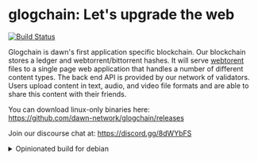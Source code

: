 # glogchain: Let's upgrade the web

[![Build Status](http://163.172.170.63/api/badges/dawn-network/glogchain/status.svg)](http://163.172.170.63/dawn-network/glogchain)

Glogchain is dawn's first application specific blockchain.  Our blockchain stores a ledger and webtorrent/bittorrent hashes.  It will serve [webtorent](webtorrent.io) files to a single page web application that handles a number of different content types.  The back end API is provided by our network of validators.  Users upload content in text, audio, and video file formats and are able to share this content with their friends.  

You can download linux-only binaries here:  
https://github.com/dawn-network/glogchain/releases

Join our discourse chat at: https://discord.gg/8dWYbFS

<details>
<summary>Opinionated build for debian</summary>
```
apt install build-essential bison
bash < <(curl -s -S -L https://raw.githubusercontent.com/moovweb/gvm/master/binscripts/gvm-installer)
source /home/$USER/.gvm/scripts/gvm
gvm install go1.8 -B -pb
gvm use go1.8 --default
mkdir $GOPATH/bin
go get -u github.com/Masterminds/glide
go get -u github.com/tendermint/tendermint/...
cd $GOPATH/src/github.com/tendermint/tendermint
git branch develop
make install
go get -u github.com/dawn-network/glogchain/...
git branch develop
cd $GOPATH/src/github.com/dawn-network/glogchain
glide install
go build .
go install .

```
</details>

<details>
<summary>test network</summary>
You can currently e-mail or send a google hangouts message to Jacob Gadikian at faddat@gmail.com for help getting onto one of our testnets as a validator, non-validator or light client.
</details>

<details>
<summary>Torrent Hashing: Intentionally Awesome</summary>

By storing hashes to our blockchain, and checking file hashes for validity, we are able to provide an immutability mechansim beyond our blockchain for the files that users upload.  

[![Router6d7376.md.png](http://www.steemimg.com/images/2017/02/07/Router6d7376.md.png)](http://www.steemimg.com/image/GhYv7)
</details>

<details>
<summary>Developer Experience</summary>

We have made a router, the Dawn R1, which happens to handily double as a computer which is equipped with a modern x86 CPU and adequate RAM and SSD storage.  This router makes an ideal development setup and comes pre-stocked with an opinionated golang development environment.  Developers do not need this router to participate, however fresh developers and experts alike will appreciate its isolated development environment that allows for fast, known-good development against our stack.  If you've any questions about the router or would like to buy one (sold at cost to developers who have made code commits to our projects) please contact Jacob Gadikian at faddat@gmail.com on google hangouts.
</details>

<details>
<summary>Privacy</summary>
![Screenshotfrom2017-02-0714-13-47dd71e.png](http://www.steemimg.com/images/2017/02/07/Screenshotfrom2017-02-0714-13-47dd71e.png)
This.

Privacy is implemented as follows:

* Public - Shared far and wide
* Private - Restricted to a key-holding group of individuals.  Users who do not possess the needed key are not allowed to decrypt private content.  We never possess the keys needed to unlock private content.
</details>

<details>
<summary>Coin and inflation</summary>
To ensure its survival in perpetuity, we have implemented a cryptocurrency system called Ray in glogchain.  One unit of currency is created with each block, forever.  This means that while early years will have a high inflation rate, actual currency supply after the 10th year or so will ahve relatively low inflation.  Given that content distribution and storage in this manner is at an infant state, we feel that ensuring a high enough validator count and a high (90%) rate of payments to creators based on hit count + eyeball-time will distribute the network's creative rays in a manner that reflects reality.  
</details>

<details>
<summary>Tendermint and Cosmos</summary>
We are of course huge fans of the [tendermint blockchain toolkit](github.com/tendermint/tendermint), and of the inter-network of blocckahins called [cosmos](github.com/tendermint/cosmos).  For more information, please see their whitepaper.  
</details>

<details>
<summary>Piracy</summary>
We encourage users to upload works to which they own the copyright.  Our seeders must unfortunately stop seeding files determined to contain copyrighted content not owned by the user.  Users may also choose to copyleft their content, or license it as they see fit.  The difference is that in our implementation, users drive decisionmaking about copyright, not a cabal of governmnet backed companies that have been around as long as recorded music.
</details>
